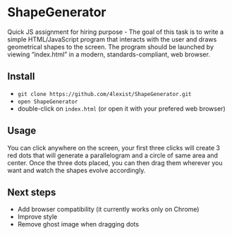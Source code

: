 # ShapeGenerator
Quick JS assignment for hiring purpose - The goal of this task is to write a simple HTML/JavaScript program that interacts with the user and draws geometrical shapes to the screen. The program should be launched by viewing “index.html” in a modern, standards-compliant, web browser.

## Install
* `git clone https://github.com/4lexist/ShapeGenerator.git`
* `open ShapeGenerator`
* double-click on `index.html` (or open it with your prefered web browser)

## Usage
You can click anywhere on the screen, your first three clicks will create 3 red dots that will generate a parallelogram and a circle of same area and center. Once the three dots placed, you can then drag them wherever you want and watch the shapes evolve accordingly.

## Next steps
* Add browser compatibility (it currently works only on Chrome)
* Improve style
* Remove ghost image when dragging dots
